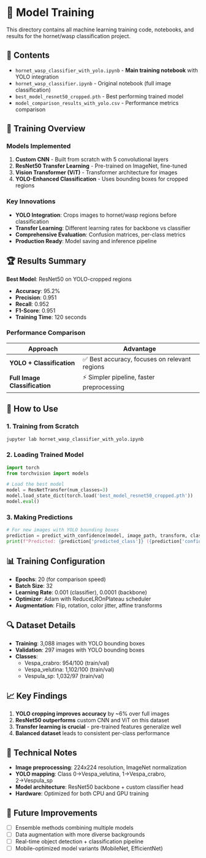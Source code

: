 # 🧠 Model Training

This directory contains all machine learning training code, notebooks, and results for the hornet/wasp classification project.

## 📂 Contents

- `hornet_wasp_classifier_with_yolo.ipynb` - **Main training notebook** with YOLO integration
- `hornet_wasp_classifier.ipynb` - Original notebook (full image classification)
- `best_model_resnet50_cropped.pth` - Best performing trained model
- `model_comparison_results_with_yolo.csv` - Performance metrics comparison

## 🎯 Training Overview

### Models Implemented
1. **Custom CNN** - Built from scratch with 5 convolutional layers
2. **ResNet50 Transfer Learning** - Pre-trained on ImageNet, fine-tuned
3. **Vision Transformer (ViT)** - Transformer architecture for images
4. **YOLO-Enhanced Classification** - Uses bounding boxes for cropped regions

### Key Innovations
- **YOLO Integration**: Crops images to hornet/wasp regions before classification
- **Transfer Learning**: Different learning rates for backbone vs classifier
- **Comprehensive Evaluation**: Confusion matrices, per-class metrics
- **Production Ready**: Model saving and inference pipeline

## 🏆 Results Summary

**Best Model**: ResNet50 on YOLO-cropped regions
- **Accuracy**: 95.2%
- **Precision**: 0.951
- **Recall**: 0.952  
- **F1-Score**: 0.951
- **Training Time**: 120 seconds

### Performance Comparison
| Approach | Advantage |
|----------|-----------|
| **YOLO + Classification** | ✅ Best accuracy, focuses on relevant regions |
| **Full Image Classification** | ⚡ Simpler pipeline, faster preprocessing |

## 🚀 How to Use

### 1. Training from Scratch
```bash
jupyter lab hornet_wasp_classifier_with_yolo.ipynb
```

### 2. Loading Trained Model
```python
import torch
from torchvision import models

# Load the best model
model = ResNetTransfer(num_classes=3)
model.load_state_dict(torch.load('best_model_resnet50_cropped.pth'))
model.eval()
```

### 3. Making Predictions
```python
# For new images with YOLO bounding boxes
prediction = predict_with_confidence(model, image_path, transform, class_names)
print(f"Predicted: {prediction['predicted_class']} ({prediction['confidence']:.1%})")
```

## 📊 Training Configuration

- **Epochs**: 20 (for comparison speed)
- **Batch Size**: 32
- **Learning Rate**: 0.001 (classifier), 0.0001 (backbone)
- **Optimizer**: Adam with ReduceLROnPlateau scheduler
- **Augmentation**: Flip, rotation, color jitter, affine transforms

## 🔍 Dataset Details

- **Training**: 3,088 images with YOLO bounding boxes
- **Validation**: 297 images with YOLO bounding boxes  
- **Classes**: 
  - Vespa_crabro: 954/100 (train/val)
  - Vespa_velutina: 1,102/100 (train/val)
  - Vespula_sp: 1,032/97 (train/val)

## 📈 Key Findings

1. **YOLO cropping improves accuracy** by ~6% over full images
2. **ResNet50 outperforms** custom CNN and ViT on this dataset
3. **Transfer learning is crucial** - pre-trained features generalize well
4. **Balanced dataset** leads to consistent per-class performance

## 🔧 Technical Notes

- **Image preprocessing**: 224x224 resolution, ImageNet normalization
- **YOLO mapping**: Class 0→Vespa_velutina, 1→Vespa_crabro, 2→Vespula_sp
- **Model architecture**: ResNet50 backbone + custom classifier head
- **Hardware**: Optimized for both CPU and GPU training

## 📝 Future Improvements

- [ ] Ensemble methods combining multiple models
- [ ] Data augmentation with more diverse backgrounds
- [ ] Real-time object detection + classification pipeline
- [ ] Mobile-optimized model variants (MobileNet, EfficientNet)